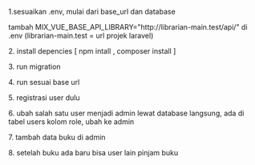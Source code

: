 1.sesuaikan .env, mulai dari base_url dan database
<p> tambah MIX_VUE_BASE_API_LIBRARY="http://librarian-main.test/api/" di .env (librarian-main.test = url projek laravel)
<p>
2. install depencies [ npm intall , composer install ]
<p>
3. run migration
    <p>
4. run sesuai base url
  <p>
      5. registrasi user dulu<p>
      6. ubah salah satu user menjadi admin lewat database langsung, ada di tabel users kolom role, ubah ke admin
<p>
    7. tambah data buku di admin
    <p>
        8. setelah buku ada baru bisa user lain pinjam buku
